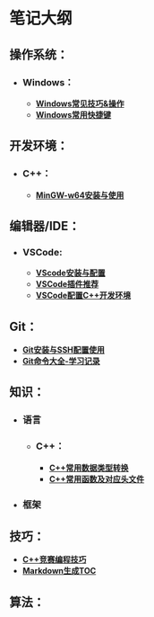 # 笔记大纲



## 操作系统：

- ### Windows：

  - [**Windows常见技巧&操作**](./Study_Notes/[1.OS-Windows]%201_Windows常见技巧&操作/Windows常见技巧&操作.md)
  - [**Windows常用快捷键**](./Study_Notes/[1.OS-Windows]%202_Windows常用快捷键/Windows常用快捷键.md)



## 开发环境：

- ### C++：

  - [**MinGW-w64安装与使用**](./Study_Notes/[2.环境-C++]%201_MinGW-w64安装与使用/MinGW-w64安装和使用.md)



## 编辑器/IDE：

- ### VSCode:

  - [**VScode安装与配置**](./Study_Notes/[3.VSCode]%201_VScode安装与配置/VSCode安装与配置.md)
  - [**VSCode插件推荐**](./Study_Notes/[3.VSCode]%202_VSCode插件推荐/VSCode插件推荐.md)
  - [**VSCode配置C++开发环境**](./Study_Notes/[3.VSCode]%203_VSCode配置C++开发环境/VSCode配置C++开发环境.md)



## Git：

- [**Git安装与SSH配置使用**](./Study_Notes/[4.Git]%201_Git安装与SSH配置使用/Git安装与SSH配置使用.md)
- [**Git命令大全-学习记录**](./Study_Notes/[4.Git]%202_Git命令大全-学习记录/Git命令大全-学习记录.md)


## 知识：

- ###  语言

  - ### C++：

    - [**C++常用数据类型转换**](./Study_Notes/[5.知识-C++]%201_C++常用数据类型转换/C++常用数据类型转换.md)
    - [**C++常用函数及对应头文件**](./Study_Notes/[5.知识-C++]%202_C++常用函数及对应头文件/C++常用函数及对应头文件.md)

- ### 框架



## 技巧：

- [**C++竞赛编程技巧**](./Study_Notes/[6.技巧-C++编程]%201_C++竞赛编程技巧/C++竞赛编程技巧.md)
- [**Markdown生成TOC**](./Study_Notes/[6.技巧-MarkDown]%201_生成github支持的TOC/Markdown生成TOC.md)



## 算法：
